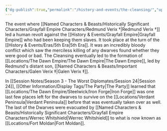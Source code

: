 ```yaml
---
{"dg-publish":true,"permalink":"/history-and-events/the-cleansing/","updated":"2025-05-27T10:54:16.029+01:00"}
---
```


The event where [[Named Characters & Beasts/Historically Significant  Characters/Grayfall Empire Characters/Redmund Verix †\|Redmund Verix †]] led a human revolt against the [[History & Events/Grayfall Empire\|Grayfall Empire]] who had been keeping them slaves. It took place at the turn of the [[History & Events/Eras/5th Era\|5th Era]]. It was an incredibly bloody conflict which saw the merciless killing of any dwarves found whether they were good or bad. The Cleansing eventually led to the formation of [[Locations/The Dawn Empire/The Dawn Empire\|The Dawn Empire]], led by Redmund's distant son, [[Named Characters & Beasts/Important Characters/Galen Verix ‡\|Galen Verix ‡]].

In [[Session Notes/Season 3 - The Worst Diplomates/Session 24\|Session 24]], [[Other Information/Display Tags/The Party\|The Party]] learned that [[Locations/The Dawn Empire/Steelwick/Iron Forge\|Iron Forge]] was one last few places left for the dwarves to survive on the [[Locations/Verdant Peninsula\|Verdant Peninsula]] before that was eventually taken over as well. The last of the Dwarves were evacuated by [[Named Characters & Beasts/Historically Significant  Characters/Grayfall Empire Characters/Werrec Whitshield\|Werrec Whitshield]] to what is now known as [[Locations/Fort Moldan\|Fort Moldan]].
